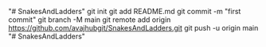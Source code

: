 "# SnakesAndLadders"  git init git add README.md git commit -m "first commit" git branch -M main git remote add origin https://github.com/avajhubgit/SnakesAndLadders.git git push -u origin main
"# SnakesAndLadders" 

